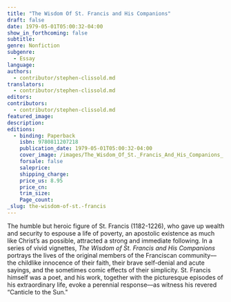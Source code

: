 ```yaml
---
title: "The Wisdom Of St. Francis and His Companions"
draft: false
date: 1979-05-01T05:00:32-04:00
show_in_forthcoming: false
subtitle:
genre: Nonfiction
subgenre:
  - Essay
language:
authors:
  - contributor/stephen-clissold.md
translators:
  - contributor/stephen-clissold.md
editors:
contributors:
  - contributor/stephen-clissold.md
featured_image:
description:
editions:
  - binding: Paperback
    isbn: 9780811207218
    publication_date: 1979-05-01T05:00:32-04:00
    cover_image: /images/The_Wisdom_Of_St._Francis_And_His_Companions_.jpg
    forsale: false
    saleprice:
    shipping_charge:
    price_us: 8.95
    price_cn:
    trim_size:
    Page_count:
_slug: the-wisdom-of-st.-francis
---
```


The humble but heroic figure of St. Francis (1182-1226), who gave up wealth and security to espouse a life of poverty, an apostolic existence as much like Christ’s as possible, attracted a strong and immediate following. In a series of vivid vignettes, _The Wisdom of St. Francis and His Companions_ portrays the lives of the original members of the Franciscan community––the childlike innocence of their faith, their brave self-denial and acute sayings, and the sometimes comic effects of their simplicity. St. Francis himself was a poet, and his work, together with the picturesque episodes of his extraordinary life, evoke a perennial response––as witness his revered “Canticle to the Sun."

